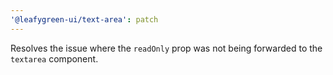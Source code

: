 ```yaml
---
'@leafygreen-ui/text-area': patch
---
```


Resolves the issue where the `readOnly` prop was not being forwarded to the `textarea` component.
